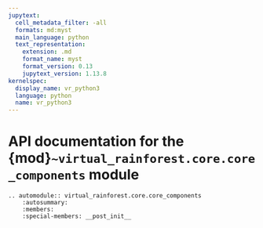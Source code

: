 ```yaml
---
jupytext:
  cell_metadata_filter: -all
  formats: md:myst
  main_language: python
  text_representation:
    extension: .md
    format_name: myst
    format_version: 0.13
    jupytext_version: 1.13.8
kernelspec:
  display_name: vr_python3
  language: python
  name: vr_python3
---
```


# API documentation for the {mod}`~virtual_rainforest.core.core_components` module

```{eval-rst}
.. automodule:: virtual_rainforest.core.core_components
    :autosummary:
    :members: 
    :special-members: __post_init__
```
